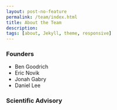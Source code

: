 ```yaml
---
layout: post-no-feature
permalink: /team/index.html
title: About the Team
description: 
tags: [about, Jekyll, theme, responsive]
---
```

 
### Founders
* Ben Goodrich
* Eric Novik
* Jonah Gabry
* Daniel Lee
 
### Scientific Advisory
